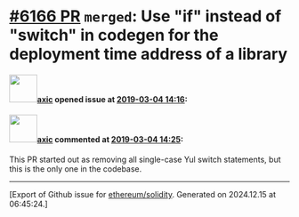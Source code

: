 # [\#6166 PR](https://github.com/ethereum/solidity/pull/6166) `merged`: Use "if" instead of "switch" in codegen for the deployment time address of a library

#### <img src="https://avatars.githubusercontent.com/u/20340?v=4" width="50">[axic](https://github.com/axic) opened issue at [2019-03-04 14:16](https://github.com/ethereum/solidity/pull/6166):



#### <img src="https://avatars.githubusercontent.com/u/20340?v=4" width="50">[axic](https://github.com/axic) commented at [2019-03-04 14:25](https://github.com/ethereum/solidity/pull/6166#issuecomment-469270776):

This PR started out as removing all single-case Yul switch statements, but this is the only one in the codebase.


-------------------------------------------------------------------------------



[Export of Github issue for [ethereum/solidity](https://github.com/ethereum/solidity). Generated on 2024.12.15 at 06:45:24.]
